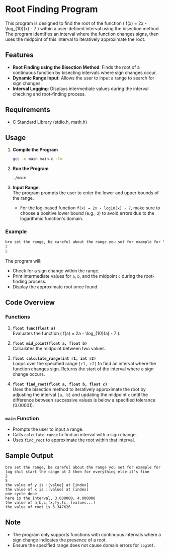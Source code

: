
# Root Finding Program

This program is designed to find the root of the function \( f(x) = 2x - \log_{10}(x) - 7 \) within a user-defined interval using the bisection method. The program identifies an interval where the function changes signs, then uses the midpoint of this interval to iteratively approximate the root.

## Features
- **Root Finding using the Bisection Method**: Finds the root of a continuous function by bisecting intervals where sign changes occur.
- **Dynamic Range Input**: Allows the user to input a range to search for sign changes.
- **Interval Logging**: Displays intermediate values during the interval checking and root-finding process.

## Requirements
- C Standard Library (stdio.h, math.h)

## Usage

1. **Compile the Program**  
   ```bash
   gcc -o main main.c -lm
   ```

2. **Run the Program**  
   ```bash
   ./main
   ```

3. **Input Range**:  
   The program prompts the user to enter the lower and upper bounds of the range.  
   - For the log-based function `f(x) = 2x - log10(x) - 7`, make sure to choose a positive lower bound (e.g., `2`) to avoid errors due to the logarithmic function's domain.

### Example

```bash
bro set the range, be careful about the range you set for example for log shit start the range at 2 then for everything else it's fine
2
5
```

The program will:
- Check for a sign change within the range.
- Print intermediate values for `a`, `b`, and the midpoint `c` during the root-finding process.
- Display the approximate root once found.

## Code Overview

### Functions

1. **`float func(float a)`**  
   Evaluates the function \( f(a) = 2a - \log_{10}(a) - 7 \).

2. **`float mid_point(float a, float b)`**  
   Calculates the midpoint between two values.

3. **`float calculate_range(int r1, int r2)`**  
   Loops over the specified range `[r1, r2]` to find an interval where the function changes sign. Returns the start of the interval where a sign change occurs.

4. **`float find_root(float a, float b, float c)`**  
   Uses the bisection method to iteratively approximate the root by adjusting the interval `[a, b]` and updating the midpoint `c` until the difference between successive values is below a specified tolerance (0.00001).

### `main` Function
- Prompts the user to input a range.
- Calls `calculate_range` to find an interval with a sign change.
- Uses `find_root` to approximate the root within that interval.

## Sample Output

```
bro set the range, be careful about the range you set for example for log shit start the range at 2 then for everything else it's fine 
2
5
the value of y is :[value] at [index]
the value of x is :[value] at [index]
one cycle done 
here is the interval, 3.000000, 4.000000
the value of a,b,c,fx,fy,fc, [values...]
the value of root is 3.347626
```

## Note
- The program only supports functions with continuous intervals where a sign change indicates the presence of a root.
- Ensure the specified range does not cause domain errors for `log10f`.


